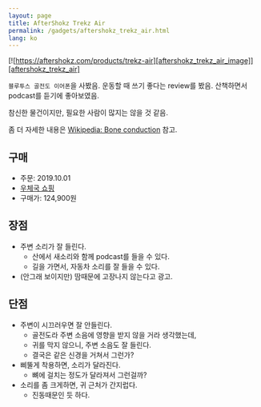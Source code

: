 ```yaml
---
layout: page
title: AfterShokz Trekz Air
permalink: /gadgets/aftershokz_trekz_air.html
lang: ko
---
```


[![https://aftershokz.com/products/trekz-air][aftershokz_trekz_air_image]][aftershokz_trekz_air]

`블루투스 골전도 이어폰`을 사봤음. 운동할 때 쓰기 좋다는 review를 봤음. 산책하면서 podcast를 듣기에 좋아보였음.

참신한 물건이지만, 필요한 사람이 많지는 않을 것 같음.

좀 더 자세한 내용은 [Wikipedia: Bone conduction][wikipedia_bone_conduction] 참고.

## 구매

* 주문: 2019.10.01
* [우체국 쇼핑][우체국_쇼핑_구매_링크]
* 구매가: 124,900원

## 장점

* 주변 소리가 잘 들린다.
  * 산에서 새소리와 함께 podcast를 들을 수 있다.
  * 길을 가면서, 자동차 소리를 잘 들을 수 있다.
* (안그래 보이지만) 땀때문에 고장나지 않는다고 광고.

## 단점

* 주변이 시끄러우면 잘 안들린다.
  * 골전도라 주변 소음에 영향을 받지 않을 거라 생각했는데,
  * 귀를 막지 않으니, 주변 소음도 잘 들린다.
  * 결국은 같은 신경을 거쳐서 그런가?
* 삐뚤게 착용하면, 소리가 달라진다.
  * 뼈에 걸치는 정도가 달라져서 그런걸까?
* 소리를 좀 크게하면, 귀 근처가 간지럽다.
  * 진동때문인 듯 하다.
  
[aftershokz_trekz_air]: https://aftershokz.com/products/trekz-air
[aftershokz_trekz_air_image]: https://cdn.shopify.com/s/files/1/0857/5574/products/Air_grey.png?v=1569531526
[우체국_쇼핑_구매_링크]: https://mall.epost.go.kr/mo/goods/goodsDetailView.do?goodsCd=ES1017955&pavlnDivCd=03&goodsDispTypeCd=&goodsDispTypeDtlCd=&ctgryCd=108208303
[wikipedia_bone_conduction]: https://en.wikipedia.org/wiki/Bone_conduction
